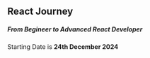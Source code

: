 ## React Journey 
##### From Begineer to Advanced React Developer
Starting Date is **24th December 2024**
